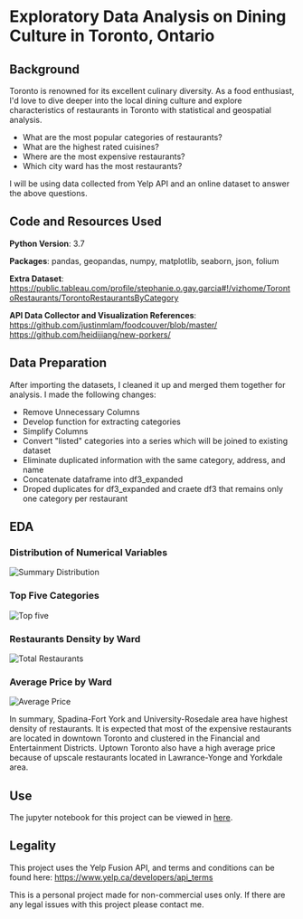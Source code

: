 # Exploratory Data Analysis on Dining Culture in Toronto, Ontario

## Background 
Toronto is renowned for its excellent culinary diversity. As a food enthusiast, I'd love to dive deeper into the local dining culture and explore characteristics of restaurants in Toronto with statistical and geospatial analysis.

  - What are the most popular categories of restaurants?
  - What are the highest rated cuisines?
  - Where are the most expensive restaurants?
  - Which city ward has the most restaurants?
  
I will be using data collected from Yelp API and an online dataset to answer the above questions.

## Code and Resources Used
**Python Version**: 3.7

**Packages**: pandas, geopandas, numpy, matplotlib, seaborn, json, folium

**Extra Dataset**: https://public.tableau.com/profile/stephanie.o.gay.garcia#!/vizhome/TorontoRestaurants/TorontoRestaurantsByCategory

**API Data Collector and Visualization References**: https://github.com/justinmlam/foodcouver/blob/master/
https://github.com/heidijiang/new-porkers/

## Data Preparation
After importing the datasets, I cleaned it up and merged them together for analysis. I made the following changes:

  - Remove Unnecessary Columns
  - Develop function for extracting categories
  - Simplify Columns
  - Convert "listed" categories into a series which will be joined to existing dataset
  - Eliminate duplicated information with the same category, address, and name
  - Concatenate dataframe into df3_expanded
  - Droped duplicates for df3_expanded and craete df3 that remains only one category per restaurant 

## EDA
### Distribution of Numerical Variables 
![Summary Distribution](https://user-images.githubusercontent.com/65966223/85639244-15f45c00-b656-11ea-86ee-e3072b5fb33b.png)

### Top Five Categories
![Top five](https://user-images.githubusercontent.com/65966223/85639270-2e647680-b656-11ea-8dd8-703f93eeee91.png)

### Restaurants Density by Ward
![Total Restaurants](https://user-images.githubusercontent.com/65966223/85639638-53a5b480-b657-11ea-9540-ef62e883e92c.png)

### Average Price by Ward
![Average Price](https://user-images.githubusercontent.com/65966223/85639706-9071ab80-b657-11ea-9bd3-cdb050c1397d.png)

In summary, Spadina-Fort York and University-Rosedale area have highest density of restaurants. It is expected that most of the expensive restaurants are located in downtown Toronto and clustered in the Financial and Entertainment Districts. Uptown Toronto also have a high average price because of upscale restaurants located in Lawrance-Yonge and Yorkdale area.

## Use
The jupyter notebook for this project can be viewed in [here](https://nbviewer.jupyter.org/github/Kevin-Bi/toronto_food_proj/blob/master/Toronto_Food_Project_EDA.ipynb#).

## Legality
This project uses the Yelp Fusion API, and terms and conditions can be found here: https://www.yelp.ca/developers/api_terms 

This is a personal project made for non-commercial uses only. If there are any legal issues with this project please contact me.  
